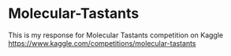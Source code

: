# Molecular-Tastants
This is my response for Molecular Tastants competition on Kaggle https://www.kaggle.com/competitions/molecular-tastants
